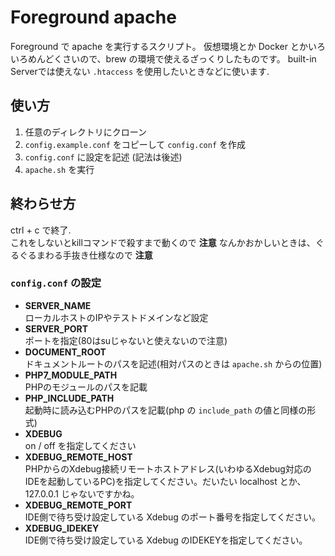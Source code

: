 # Foreground apache
Foreground で apache を実行するスクリプト。
仮想環境とか Docker とかいろいろめんどくさいので、brew の環境で使えるざっくりしたものです。
built-in Serverでは使えない `.htaccess` を使用したいときなどに使います.

## 使い方
1. 任意のディレクトリにクローン
2. `config.example.conf` をコピーして `config.conf` を作成
3. `config.conf` に設定を記述 (記法は後述)
4. `apache.sh` を実行

## 終わらせ方
ctrl + c で終了.  
これをしないとkillコマンドで殺すまで動くので __注意__
なんかおかしいときは、ぐるぐるまわる手抜き仕様なので __注意__
### `config.conf` の設定
* **SERVER_NAME**  
ローカルホストのIPやテストドメインなど設定
* **SERVER_PORT**  
ポートを指定(80はsuじゃないと使えないので注意)
* **DOCUMENT_ROOT**  
ドキュメントルートのパスを記述(相対パスのときは `apache.sh` からの位置)
* **PHP7_MODULE_PATH**  
PHPのモジュールのパスを記載
* **PHP_INCLUDE_PATH**  
起動時に読み込むPHPのパスを記載(php の `include_path` の値と同様の形式)
* **XDEBUG**  
on / off を指定してください
* **XDEBUG_REMOTE_HOST**  
PHPからのXdebug接続リモートホストアドレス(いわゆるXdebug対応のIDEを起動しているPC)を指定してください。だいたい localhost とか、127.0.0.1 じゃないですかね。
* **XDEBUG_REMOTE_PORT**  
IDE側で待ち受け設定している Xdebug のポート番号を指定してください。
* **XDEBUG_IDEKEY**  
IDE側で待ち受け設定している Xdebug のIDEKEYを指定してください。
